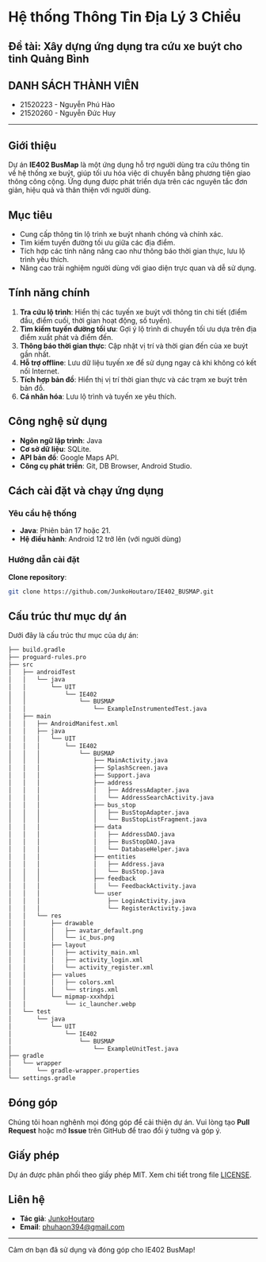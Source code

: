 # Hệ thống Thông Tin Địa Lý 3 Chiều
## Đề tài: Xây dựng ứng dụng tra cứu xe buýt cho tỉnh Quảng Bình
## DANH SÁCH THÀNH VIÊN
<ul>
 <li>21520223 - Nguyễn Phú Hào</li>
 <li>21520260 - Nguyễn Đức Huy</li>
</ul> <hr>

## Giới thiệu
Dự án **IE402 BusMap** là một ứng dụng hỗ trợ người dùng tra cứu thông tin về hệ thống xe buýt, giúp tối ưu hóa việc di chuyển bằng phương tiện giao thông công cộng. Ứng dụng được phát triển dựa trên các nguyên tắc đơn giản, hiệu quả và thân thiện với người dùng.

## Mục tiêu
- Cung cấp thông tin lộ trình xe buýt nhanh chóng và chính xác.
- Tìm kiếm tuyến đường tối ưu giữa các địa điểm.
- Tích hợp các tính năng nâng cao như thông báo thời gian thực, lưu lộ trình yêu thích.
- Nâng cao trải nghiệm người dùng với giao diện trực quan và dễ sử dụng.

## Tính năng chính
1. **Tra cứu lộ trình**: Hiển thị các tuyến xe buýt với thông tin chi tiết (điểm đầu, điểm cuối, thời gian hoạt động, số tuyến).
2. **Tìm kiếm tuyến đường tối ưu**: Gợi ý lộ trình di chuyển tối ưu dựa trên địa điểm xuất phát và điểm đến.
3. **Thông báo thời gian thực**: Cập nhật vị trí và thời gian đến của xe buýt gần nhất.
4. **Hỗ trợ offline**: Lưu dữ liệu tuyến xe để sử dụng ngay cả khi không có kết nối Internet.
5. **Tích hợp bản đồ**: Hiển thị vị trí thời gian thực và các trạm xe buýt trên bản đồ.
6. **Cá nhân hóa**: Lưu lộ trình và tuyến xe yêu thích.

## Công nghệ sử dụng
- **Ngôn ngữ lập trình**: Java
- **Cơ sở dữ liệu**: SQLite.
- **API bản đồ**: Google Maps API.
- **Công cụ phát triển**: Git, DB Browser, Android Studio.

## Cách cài đặt và chạy ứng dụng

### Yêu cầu hệ thống
- **Java**: Phiên bản 17 hoặc 21.
- **Hệ điều hành**: Android 12 trở lên (với người dùng)

### Hướng dẫn cài đặt
 **Clone repository**:
   ```bash
   git clone https://github.com/JunkoHoutaro/IE402_BUSMAP.git
   ```
## Cấu trúc thư mục dự án
Dưới đây là cấu trúc thư mục của dự án:
```bash
├── build.gradle
├── proguard-rules.pro
├── src
│   ├── androidTest
│   │   └── java
│   │       └── UIT
│   │           └── IE402
│   │               └── BUSMAP
│   │                   └── ExampleInstrumentedTest.java
│   ├── main
│   │   ├── AndroidManifest.xml
│   │   ├── java
│   │   │   └── UIT
│   │   │       └── IE402
│   │   │           └── BUSMAP
│   │   │               ├── MainActivity.java
│   │   │               ├── SplashScreen.java
│   │   │               ├── Support.java
│   │   │               ├── address
│   │   │               │   ├── AddressAdapter.java
│   │   │               │   └── AddressSearchActivity.java
│   │   │               ├── bus_stop
│   │   │               │   ├── BusStopAdapter.java
│   │   │               │   └── BusStopListFragment.java
│   │   │               ├── data
│   │   │               │   ├── AddressDAO.java
│   │   │               │   ├── BusStopDAO.java
│   │   │               │   └── DatabaseHelper.java
│   │   │               ├── entities
│   │   │               │   ├── Address.java
│   │   │               │   └── BusStop.java
│   │   │               ├── feedback
│   │   │               │   └── FeedbackActivity.java
│   │   │               └── user
│   │   │                   ├── LoginActivity.java
│   │   │                   └── RegisterActivity.java
│   │   └── res
│   │       ├── drawable
│   │       │   ├── avatar_default.png
│   │       │   └── ic_bus.png
│   │       ├── layout
│   │       │   ├── activity_main.xml
│   │       │   ├── activity_login.xml
│   │       │   └── activity_register.xml
│   │       ├── values
│   │       │   ├── colors.xml
│   │       │   └── strings.xml
│   │       └── mipmap-xxxhdpi
│   │           └── ic_launcher.webp
│   └── test
│       └── java
│           └── UIT
│               └── IE402
│                   └── BUSMAP
│                       └── ExampleUnitTest.java
├── gradle
│   └── wrapper
│       └── gradle-wrapper.properties
└── settings.gradle
```


## Đóng góp
Chúng tôi hoan nghênh mọi đóng góp để cải thiện dự án. Vui lòng tạo **Pull Request** hoặc mở **Issue** trên GitHub để trao đổi ý tưởng và góp ý.

## Giấy phép
Dự án được phân phối theo giấy phép MIT. Xem chi tiết trong file [LICENSE](LICENSE).

## Liên hệ
- **Tác giả**: [JunkoHoutaro](https://github.com/JunkoHoutaro)
- **Email**: phuhaon394@gmail.com

---
Cảm ơn bạn đã sử dụng và đóng góp cho IE402 BusMap!

